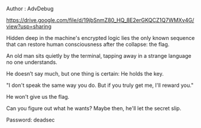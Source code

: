 Author : AdvDebug

https://drive.google.com/file/d/19jbSnmZ80_HQ_8E2erGKQCZ1Q7WMXv4G/view?usp=sharing

Hidden deep in the machine's encrypted logic lies the only known sequence that can restore human consciousness after the collapse: the flag.

An old man sits quietly by the terminal, tapping away in a strange language no one understands.

He doesn’t say much, but one thing is certain: He holds the key.

"I don't speak the same way you do. But if you truly get me, I'll reward you."

He won't give us the flag.

Can you figure out what he wants? Maybe then, he'll let the secret slip.

Password: deadsec
